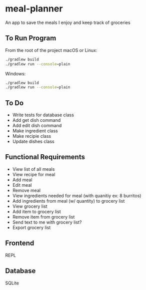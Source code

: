 # meal-planner

An app to save the meals I enjoy and keep track of groceries

## To Run Program

From the root of the project
macOS or Linux:

```bash
./gradlew build
./gradlew run --console=plain
```

Windows:

```bash
./gradlew build
./gradlew run --console=plain
```

## To Do

- Write tests for database class
- Add get dish command
- Add edit dish command
- Make ingredient class
- Make recipie class
- Update dishes class

## Functional Requirements

- View list of all meals
- View recipe for meal
- Add meal
- Edit meal
- Remove meal
- View ingredients needed for meal (with quanitiy ex: 8 burritos)
- Add ingredients from meal (w/ quantity) to grocery list
- View grocery list
- Add item to grocery list
- Remove item from grocery list
- Send text to me with grocery list?
- Export grocery list

## Frontend

REPL

## Database

SQLite
